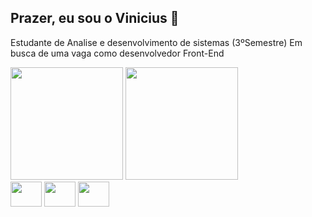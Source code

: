 ## Prazer, eu sou o Vinicius 👋
Estudante de Analise e desenvolvimento de sistemas (3ºSemestre)
Em busca de uma vaga como desenvolvedor Front-End
<div style="display: inline block">
<img height= "180px" src="https://github-readme-stats.vercel.app/api?username=v-L1ma&show_icons=true&theme=dracula">
<img height="180px" src="https://github-readme-stats.vercel.app/api/top-langs/?username=v-L1ma&layout=compact&theme=dracula">
</div>

<div>
<img height="40" width="50" src="https://cdn.jsdelivr.net/gh/devicons/devicon@latest/icons/javascript/javascript-original.svg" />
          
<img height="40" width="50" src="https://cdn.jsdelivr.net/gh/devicons/devicon@latest/icons/html5/html5-original.svg"/>
<img height="40" width="50" src="https://cdn.jsdelivr.net/gh/devicons/devicon@latest/icons/css3/css3-original.svg" />
    
          
</div>
